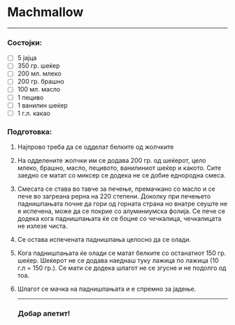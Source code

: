 # Machmallow

---

### Состојки:

- [ ] 5 јајца
- [ ] 350 гр. шеќер
- [ ] 200 мл. млеко
- [ ] 200 гр. брашно
- [ ] 100 мл. масло
- [ ] 1 пециво
- [ ] 1 ванилин шеќер
- [ ] 1 г.л. какао

### Подготовка:

1. Најпрово треба да се одделат белките од жолчките

2. На одделените жолчки им се додава 200 гр. од шеќерот, цело млеко, брашно, масло, пецивото, ванилиниот шеќер и какото. Сите заедно се матат со миксер се додека не се добие еднородна смеса.

3. Смесата се става во тавче за печење, премачкано со масло и се пече во загреана рерна на 220 степени. Доколку при печењето паднишпањата почне да гори од горната страна но внатре сеуште не е испечена, може да се покрие со алуминиумска фолија. Се пече се додека кога паднишпањата ќе се боцне со чечкалица, чечкалицата не излезе чиста.

4. Се остава испечената паднишпања целосно да се олади.

5. Кога паднишпањата ќе олади се матат белките со останатиот 150 гр. шеќер. Шеќерот не се додава наеднаш туку лажица по лажица (10 г.л = 150 гр.). Се мати се додека шлагот не се згусне и не подолго од тоа.

6. Шлагот се мачка на паднишпањата и е спремно за јадење.
   
   ---
   
   ### Добар апетит!
